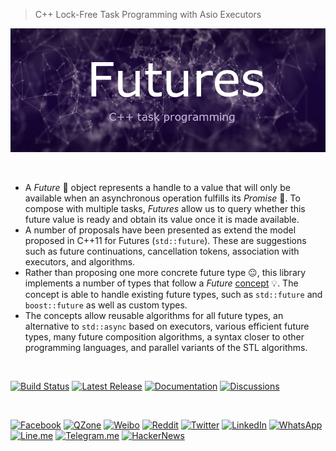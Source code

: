 > C++ Lock-Free Task Programming with Asio Executors

[![Futures](img/futures_banner.png)](https://alandefreitas.github.io/futures/)

<br/>

- A *Future* 🔮 object represents a handle to a value that will only be available when an asynchronous operation fulfills its *Promise* 🤞. To compose with multiple tasks, *Futures* allow us to query whether this future value is ready and obtain its value once it is made available.
- A number of proposals have been presented as extend the model proposed in C++11 for Futures (`std::future`). These are suggestions such as future continuations, cancellation tokens, association with executors, and algorithms.  
- Rather than proposing one more concrete future type 😐, this library implements a number of types that follow a *Future* [concept](https://en.cppreference.com/w/cpp/language/constraints) 💡. The concept is able to handle existing future types, such as `std::future` and `boost::future` as well as custom types.  
- The concepts allow reusable algorithms for all future types, an alternative to `std::async` based on executors, various efficient future types, many future composition algorithms, a syntax closer to other programming languages, and parallel variants of the STL algorithms.


<br/>

[![Build Status](https://img.shields.io/github/workflow/status/alandefreitas/futures/Build?event=push&label=Build&logo=Github-Actions)](https://github.com/alandefreitas/futures/actions?query=workflow%3ABuild+event%3Apush)
[![Latest Release](https://img.shields.io/github/release/alandefreitas/futures.svg?label=Download)](https://GitHub.com/alandefreitas/futures/releases/)
[![Documentation](https://img.shields.io/website-up-down-green-red/http/alandefreitas.github.io/futures.svg?label=Documentation)](https://alandefreitas.github.io/futures/)
[![Discussions](https://img.shields.io/website-up-down-green-red/http/alandefreitas.github.io/futures.svg?label=Discussions)](https://github.com/alandefreitas/futures/discussions)

<br/>

<!-- https://github.com/bradvin/social-share-urls -->
[![Facebook](https://img.shields.io/twitter/url/http/shields.io.svg?style=social&label=Share+on+Facebook&logo=facebook)](https://www.facebook.com/sharer/sharer.php?t=futures:%20C%2B%2B%20Task%20Programming&u=https://github.com/alandefreitas/futures/)
[![QZone](https://img.shields.io/twitter/url/http/shields.io.svg?style=social&label=Share+on+QZone&logo=qzone)](http://sns.qzone.qq.com/cgi-bin/qzshare/cgi_qzshare_onekey?url=https://github.com/alandefreitas/futures/&title=futures:%20C%2B%2B%20task%20programming%20with%20asio%20executors&summary=futures:%20C%2B%2B%20task%20programming%20with%20asio%20executors)
[![Weibo](https://img.shields.io/twitter/url/http/shields.io.svg?style=social&label=Share+on+Weibo&logo=sina-weibo)](http://sns.qzone.qq.com/cgi-bin/qzshare/cgi_qzshare_onekey?url=https://github.com/alandefreitas/futures/&title=futures:%20C%2B%2B%20task%20programming%20with%20asio%20executors&summary=futures:%20C%2B%2B%20task%20programming%20with%20asio%20executors)
[![Reddit](https://img.shields.io/twitter/url/http/shields.io.svg?style=social&label=Share+on+Reddit&logo=reddit)](http://www.reddit.com/submit?url=https://github.com/alandefreitas/futures/&title=Futures:%20CPP%20Task%20Programming%20with%20Asio%20Executors)
[![Twitter](https://img.shields.io/twitter/url/http/shields.io.svg?label=Share+on+Twitter&style=social)](https://twitter.com/intent/tweet?text=futures:%20C%2B%2B%20task%20programming%20with%20asio%20executors&url=https://github.com/alandefreitas/futures/&hashtags=Task,Programming,Cpp,Async)
[![LinkedIn](https://img.shields.io/twitter/url/http/shields.io.svg?style=social&label=Share+on+LinkedIn&logo=linkedin)](https://www.linkedin.com/shareArticle?mini=false&url=https://github.com/alandefreitas/futures/&title=futures:%20C%2B%2B%20task%20programming%20with%20asio%20executors)
[![WhatsApp](https://img.shields.io/twitter/url/http/shields.io.svg?style=social&label=Share+on+WhatsApp&logo=whatsapp)](https://api.whatsapp.com/send?text=futures:%20C%2B%2B%20task%20programming%20with%20asio%20executors:+https://github.com/alandefreitas/futures/)
[![Line.me](https://img.shields.io/twitter/url/http/shields.io.svg?style=social&label=Share+on+Line.me&logo=line)](https://lineit.line.me/share/ui?url=https://github.com/alandefreitas/futures/&text=futures:%20C%2B%2B%20task%20programming%20with%20asio%20executors)
[![Telegram.me](https://img.shields.io/twitter/url/http/shields.io.svg?style=social&label=Share+on+Telegram.me&logo=telegram)](https://telegram.me/share/url?url=https://github.com/alandefreitas/futures/&text=futures:%20C%2B%2B%20task%20programming%20with%20asio%20executors)
[![HackerNews](https://img.shields.io/twitter/url/http/shields.io.svg?style=social&label=Share+on+HackerNews&logo=y-combinator)](https://news.ycombinator.com/submitlink?u=https://github.com/alandefreitas/futures/&t=futures:%20C%2B%2B%20task%20programming%20with%20asio%20executors)

<br/>
